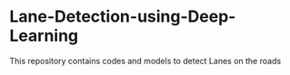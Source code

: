 # Lane-Detection-using-Deep-Learning
This repository contains codes and models to detect Lanes on the roads
